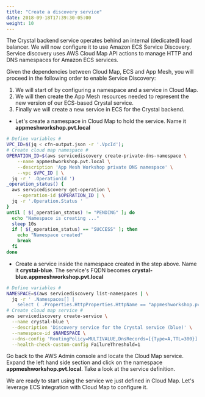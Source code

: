 ```yaml
---
title: "Create a discovery service"
date: 2018-09-18T17:39:30-05:00
weight: 10
---
```

The Crystal backend service operates behind an internal (dedicated) load balancer. We will now configure it to use Amazon ECS Service Discovery. Service discovery uses AWS Cloud Map API actions to manage HTTP and DNS namespaces for Amazon ECS services.

Given the dependencies between Cloud Map, ECS and App Mesh, you will proceed in the following order to enable Service Discovery:

1. We will start of by configuring a namespace and a service in Cloud Map.
2. We will then create the App Mesh resources needed to represent the new version of our ECS-based Crystal service.
3. Finally we will create a new service in ECS for the Crystal backend.

* Let's create a namespace in Cloud Map to hold the service. Name it **appmeshworkshop.pvt.local**  

```bash
# Define variables #
VPC_ID=$(jq < cfn-output.json -r '.VpcId');
# Create cloud map namespace #
OPERATION_ID=$(aws servicediscovery create-private-dns-namespace \
    --name appmeshworkshop.pvt.local \
    --description 'App Mesh Workshop private DNS namespace' \
    --vpc $VPC_ID | \
  jq -r ' .OperationId ')
_operation_status() {
  aws servicediscovery get-operation \
    --operation-id $OPERATION_ID | \
  jq -r '.Operation.Status '
}
until [ $(_operation_status) != "PENDING" ]; do
  echo "Namespace is creating ..."
  sleep 10s
  if [ $(_operation_status) == "SUCCESS" ]; then
    echo "Namespace created"
    break
  fi
done
```

* Create a service inside the namespace created in the step above. Name it **crystal-blue**. The service's FQDN becomes **crystal-blue.appmeshworkshop.pvt.local**

```bash
# Define variables #
NAMESPACE=$(aws servicediscovery list-namespaces | \
  jq -r ' .Namespaces[] |
    select ( .Properties.HttpProperties.HttpName == "appmeshworkshop.pvt.local" ) | .Id ');
# Create cloud map service #
aws servicediscovery create-service \
  --name crystal-blue \
  --description 'Discovery service for the Crystal service (blue)' \
  --namespace-id $NAMESPACE \
  --dns-config 'RoutingPolicy=MULTIVALUE,DnsRecords=[{Type=A,TTL=300}]' \
  --health-check-custom-config FailureThreshold=1
```

Go back to the AWS Admin console and locate the Cloud Map service. Expand the left hand side section and click on the namespace  **appmeshworkshop.pvt.local**. Take a look at the service definition.

We are ready to start using the service we just defined in Cloud Map. Let's leverage ECS integration with Cloud Map to configure it.